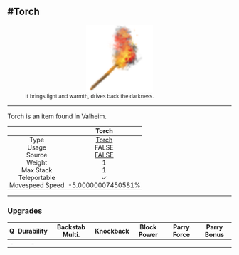 <meta property="og:title" content="Torch - MoreValheim" /><meta property="og:type" content="website" /><meta property="og:image" content="/assets/torch.png" /><meta property="og:description" content="Torch is an item found in Valheim." /><meta name="theme-color" content="#546D78"><meta name="twitter:card" content="summary_large_image">
#Torch
-------------
<style>img {width:20px;}.tb {width:150px;display: block;margin-left: auto;margin-right: auto;}</style>

<style>.md-typeset table:not([class]) th:not([align]) {min-width:unset!important;}</style>
<style>td{padding:0em 0.3em!important;text-align:center!important;border-left:.05rem solid var(--md-default-fg-color--lightest)}</style>

<style>th{padding:0.1em 0.3em!important;text-align:center!important;font-weight:bold}</style>

<style>pre{text-align:right!important}</style>
<style>table tr td:first-child {border-left: 0;};</style>

<figure><img src="/assets/torch.png" class="tb" /><figcaption><small>It brings light and warmth, drives back the darkness.</small></figcaption></figure>

-------------

Torch is an item found in Valheim.

|        | Torch              |
| ----------- | ------------------------------------ |
| Type | [Torch](../../types/torch)
| Usage | FALSE<br>
| Source | [FALSE](../../items/false)
| Weight | 1 |
| Max Stack | 1 |
| Teleportable | ✓
| Movespeed Speed | -5.00000007450581%


-------------

### Upgrades
| Q | Durability | Backstab Multi. | Knockback | Block Power | Parry Force | Parry Bonus
| - | - | - | - | - | - | - 
 | - | - 
